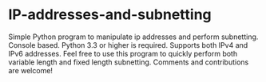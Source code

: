 # IP-addresses-and-subnetting
Simple Python program to manipulate ip addresses and perform subnetting. 
Console based. Python 3.3 or higher is required.
Supports both IPv4 and IPv6 addresses.
Feel free to use this program to quickly perform both variable length and fixed length subnetting.
Comments and contributions are welcome!
